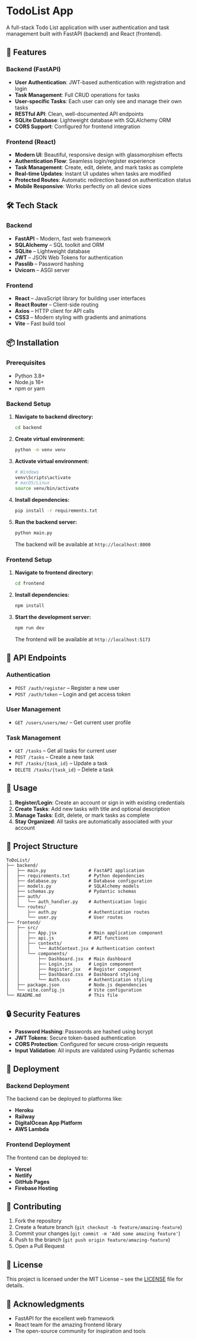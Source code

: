 # TodoList App

A full-stack Todo List application with user authentication and task management built with FastAPI (backend) and React (frontend).

## 🚀 Features

### Backend (FastAPI)
- **User Authentication**: JWT-based authentication with registration and login
- **Task Management**: Full CRUD operations for tasks
- **User-specific Tasks**: Each user can only see and manage their own tasks
- **RESTful API**: Clean, well-documented API endpoints
- **SQLite Database**: Lightweight database with SQLAlchemy ORM
- **CORS Support**: Configured for frontend integration

### Frontend (React)
- **Modern UI**: Beautiful, responsive design with glassmorphism effects
- **Authentication Flow**: Seamless login/register experience
- **Task Management**: Create, edit, delete, and mark tasks as complete
- **Real-time Updates**: Instant UI updates when tasks are modified
- **Protected Routes**: Automatic redirection based on authentication status
- **Mobile Responsive**: Works perfectly on all device sizes

## 🛠️ Tech Stack

### Backend
- **FastAPI** – Modern, fast web framework
- **SQLAlchemy** – SQL toolkit and ORM
- **SQLite** – Lightweight database
- **JWT** – JSON Web Tokens for authentication
- **Passlib** – Password hashing
- **Uvicorn** – ASGI server

### Frontend
- **React** – JavaScript library for building user interfaces
- **React Router** – Client-side routing
- **Axios** – HTTP client for API calls
- **CSS3** – Modern styling with gradients and animations
- **Vite** – Fast build tool

## 📦 Installation

### Prerequisites
- Python 3.8+
- Node.js 16+
- npm or yarn

### Backend Setup
1. **Navigate to backend directory:**
   ```bash
   cd backend
   ```
2. **Create virtual environment:**
   ```bash
   python -m venv venv
   ```
3. **Activate virtual environment:**
   ```bash
   # Windows
   venv\Scripts\activate
   # macOS/Linux
   source venv/bin/activate
   ```
4. **Install dependencies:**
   ```bash
   pip install -r requirements.txt
   ```
5. **Run the backend server:**
   ```bash
   python main.py
   ```
   The backend will be available at `http://localhost:8000`

### Frontend Setup
1. **Navigate to frontend directory:**
   ```bash
   cd frontend
   ```
2. **Install dependencies:**
   ```bash
   npm install
   ```
3. **Start the development server:**
   ```bash
   npm run dev
   ```
   The frontend will be available at `http://localhost:5173`

## 🔧 API Endpoints

### Authentication
- `POST /auth/register` – Register a new user
- `POST /auth/token` – Login and get access token

### User Management
- `GET /users/users/me/` – Get current user profile

### Task Management
- `GET /tasks` – Get all tasks for current user
- `POST /tasks` – Create a new task
- `PUT /tasks/{task_id}` – Update a task
- `DELETE /tasks/{task_id}` – Delete a task

## 🎯 Usage
1. **Register/Login**: Create an account or sign in with existing credentials
2. **Create Tasks**: Add new tasks with title and optional description
3. **Manage Tasks**: Edit, delete, or mark tasks as complete
4. **Stay Organized**: All tasks are automatically associated with your account

## 📁 Project Structure

```
ToDoList/
├── backend/
│   ├── main.py                # FastAPI application
│   ├── requirements.txt       # Python dependencies
│   ├── database.py            # Database configuration
│   ├── models.py              # SQLAlchemy models
│   ├── schemas.py             # Pydantic schemas
│   ├── auth/
│   │   └── auth_handler.py    # Authentication logic
│   └── routes/
│       ├── auth.py            # Authentication routes
│       └── user.py            # User routes
├── frontend/
│   ├── src/
│   │   ├── App.jsx            # Main application component
│   │   ├── api.js             # API functions
│   │   ├── contexts/
│   │   │   └── AuthContext.jsx # Authentication context
│   │   └── components/
│   │       ├── Dashboard.jsx  # Main dashboard
│   │       ├── Login.jsx      # Login component
│   │       ├── Register.jsx   # Register component
│   │       ├── Dashboard.css  # Dashboard styling
│   │       └── Auth.css       # Authentication styling
│   ├── package.json           # Node.js dependencies
│   └── vite.config.js         # Vite configuration
└── README.md                  # This file
```

## 🔒 Security Features
- **Password Hashing**: Passwords are hashed using bcrypt
- **JWT Tokens**: Secure token-based authentication
- **CORS Protection**: Configured for secure cross-origin requests
- **Input Validation**: All inputs are validated using Pydantic schemas

## 🚀 Deployment

### Backend Deployment
The backend can be deployed to platforms like:
- **Heroku**
- **Railway**
- **DigitalOcean App Platform**
- **AWS Lambda**

### Frontend Deployment
The frontend can be deployed to:
- **Vercel**
- **Netlify**
- **GitHub Pages**
- **Firebase Hosting**

## 🤝 Contributing
1. Fork the repository
2. Create a feature branch (`git checkout -b feature/amazing-feature`)
3. Commit your changes (`git commit -m 'Add some amazing feature'`)
4. Push to the branch (`git push origin feature/amazing-feature`)
5. Open a Pull Request

## 📝 License
This project is licensed under the MIT License – see the [LICENSE](LICENSE) file for details.

## 🙏 Acknowledgments
- FastAPI for the excellent web framework
- React team for the amazing frontend library
- The open-source community for inspiration and tools
